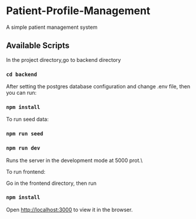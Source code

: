# Patient-Profile-Management
A simple patient  management system


## Available Scripts

In the project directory,go to backend directory

### `cd backend`

After setting the postgres database configuration and change .env file, then you can run:

### `npm install`

To run seed data:
### `npm run seed`

### `npm run dev`

Runs the server in the development mode at 5000 prot.\

To run frontend:

Go in the frontend directory, then run

### `npm install`

Open [http://localhost:3000](http://localhost:3000) to view it in the browser.
